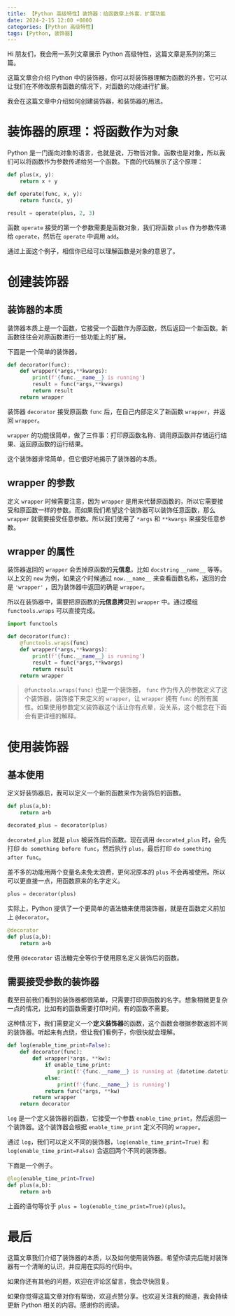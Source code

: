 ```yaml
---
title: 【Python 高级特性】装饰器：给函数穿上外套，扩展功能
date: 2024-2-15 12:00 +0800
categories: [Python 高级特性]
tags: [Python, 装饰器]
---
```


Hi 朋友们，我会用一系列文章展示 Python 高级特性，这篇文章是系列的第三篇。

这篇文章会介绍 Python 中的装饰器，你可以将装饰器理解为函数的外套，它可以让我们在不修改原有函数的情况下，对函数的功能进行扩展。

我会在这篇文章中介绍如何创建装饰器，和装饰器的用法。

# 装饰器的原理：将函数作为对象

Python 是一门面向对象的语言，也就是说，万物皆对象。函数也是对象，所以我们可以将函数作为参数传递给另一个函数。下面的代码展示了这个原理：

```python
def plus(x, y):
    return x + y

def operate(func, x, y):
    return func(x, y)

result = operate(plus, 2, 3)
```

函数 `operate` 接受的第一个参数需要是函数对象，我们将函数 `plus` 作为参数传递给 `operate`，然后在 `operate` 中调用 `add`。

通过上面这个例子，相信你已经可以理解函数是对象的意思了。

# 创建装饰器

## 装饰器的本质

装饰器本质上是一个函数，它接受一个函数作为原函数，然后返回一个新函数。新函数往往会对原函数进行一些功能上的扩展。

下面是一个简单的装饰器。

```python
def decorator(func):
    def wrapper(*args,**kwargs):
        print(f'{func.__name__} is running')
        result = func(*args,**kwargs)
        return result
    return wrapper
```

装饰器 `decorator` 接受原函数 `func` 后，在自己内部定义了新函数 `wrapper`，并返回 `wrapper`。

`wrapper` 的功能很简单，做了三件事：打印原函数名称、调用原函数并存储运行结果、返回原函数的运行结果。

这个装饰器非常简单，但它很好地揭示了装饰器的本质。

## wrapper 的参数

定义 `wrapper` 时候需要注意，因为 `wrapper` 是用来代替原函数的，所以它需要接受和原函数一样的参数。而如果我们希望这个装饰器可以装饰任意函数，那么 `wrapper` 就需要接受任意参数。所以我们使用了 `*args` 和 `**kwargs` 来接受任意参数。

## wrapper 的属性

装饰器返回的 `wrapper` 会丢掉原函数的**元信息**，比如 `docstring` `__name__` 等等。以上文的 `now` 为例，如果这个时候通过 `now.__name__` 来查看函数名称，返回的会是 `'wrapper'` ，因为装饰器中返回的确是 `wrapper`。

所以在装饰器中，需要把原函数的**元信息拷贝**到 `wrapper` 中。通过模组 `functools.wraps` 可以直接完成。

```python
import functools

def decorator(func):
    @functools.wraps(func)
    def wrapper(*args,**kwargs):
        print(f'{func.__name__} is running')
        result = func(*args,**kwargs)
        return result
    return wrapper
```

> `@functools.wraps(func)` 也是一个装饰器， `func` 作为传入的参数定义了这个装饰器，装饰接下来定义的 `wrapper`，让 `wrapper` 拥有 `func` 的所有属性。如果使用参数定义装饰器这个话让你有点晕，没关系，这个概念在下面会有更详细的解释。

# 使用装饰器

## 基本使用

定义好装饰器后，我可以定义一个新的函数来作为装饰后的函数。

```python
def plus(a,b):
	return a+b

decorated_plus = decorator(plus)
```

`decorated_plus` 就是 `plus` 被装饰后的函数。现在调用 `decorated_plus` 时，会先打印 `do something before func`，然后执行 `plus`，最后打印 `do something after func`。

差不多的功能用两个变量名未免太浪费，更何况原本的 `plus` 不会再被使用。所以可以更直接一点，用函数原来的名字定义。

```python
plus = decorator(plus)
```

实际上，Python 提供了一个更简单的语法糖来使用装饰器，就是在函数定义前加上 `@decorator`。

```python
@decorator
def plus(a,b):
	return a+b
```

使用 `@decorator` 语法糖完全等价于使用原名定义装饰后的函数。

## 需要接受参数的装饰器

截至目前我们看到的装饰器都很简单，只需要打印原函数的名字。想象稍微更复杂一点的情况，比如有的函数需要打印时间，有的函数不需要。

这种情况下，我们需要定义一个**定义装饰器**的函数，这个函数会根据参数返回不同的装饰器。听起来有点绕，但让我们看例子，你很快就会理解。

```python
def log(enable_time_print=False):
    def decorator(func):
        def wrapper(*args, **kw):
            if enable_time_print:
                print(f'{func.__name__} is running at {datetime.datetime.now()}')
            else:
                print(f'{func.__name__} is running')
            return func(*args, **kw)
        return wrapper
    return decorator
```

`log` 是一个定义装饰器的函数，它接受一个参数 `enable_time_print`，然后返回一个装饰器。这个装饰器会根据 `enable_time_print` 定义不同的 `wrapper`。

通过 `log`，我们可以定义不同的装饰器，`log(enable_time_print=True)` 和 `log(enable_time_print=False)` 会返回两个不同的装饰器。

下面是一个例子。

```python
@log(enable_time_print=True)
def plus(a,b):
    return a+b
```

上面的语句等价于 `plus = log(enable_time_print=True)(plus)`。

# 最后

这篇文章我们介绍了装饰器的本质，以及如何使用装饰器。希望你读完后能对装饰器有一个清晰的认识，并应用在实际的代码中。

如果你还有其他的问题，欢迎在评论区留言，我会尽快回复。

如果你觉得这篇文章对你有帮助，欢迎点赞分享。也欢迎关注我的频道，我会持续更新 Python 相关的内容。感谢你的阅读。
